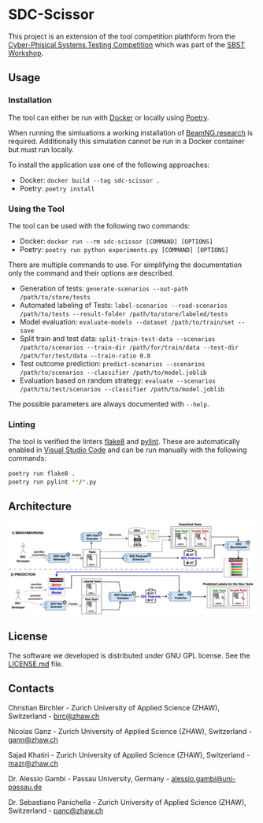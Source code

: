 # SDC-Scissor

This project is an extension of the tool competition plathform from the [Cyber-Phisical Systems Testing Competition](https://github.com/se2p/tool-competition-av) which was part of the [SBST Workshop](https://sbst21.github.io/).

## Usage

### Installation

The tool can either be run with [Docker](https://docs.docker.com/get-docker/) or locally using [Poetry](https://python-poetry.org/docs/).

When running the simluations a working installation of [BeamNG.research](https://beamng.gmbh/research/) is required.
Additionally this simulation cannot be run in a Docker container but must run locally.

To install the application use one of the following approaches:

* Docker: `docker build --tag sdc-scissor .`
* Poetry: `poetry install`

### Using the Tool

The tool can be used with the following two commands:

* Docker: `docker run --rm sdc-scissor [COMMAND] [OPTIONS]`
* Poetry: `poetry run python experiments.py [COMMAND] [OPTIONS]`

There are multiple commands to use.
For simplifying the documentation only the command and their options are described.

* Generation of tests: `generate-scenarios --out-path /path/to/store/tests`
* Automated labeling of Tests: `label-scenarios --road-scenarios /path/to/tests --result-folder /path/to/store/labeled/tests`
* Model evaluation: `evaluate-models --dataset /path/to/train/set --save`
* Split train and test data: `split-train-test-data --scenarios /path/to/scenarios --train-dir /path/for/train/data --test-dir /path/for/test/data --train-ratio 0.8`
* Test outcome prediction: `predict-scenarios --scenarios /path/to/scenarios --classifier /path/to/model.joblib`
* Evaluation based on random strategy: `evaluate --scenarios /path/to/test/scenarios --classifier /path/to/model.joblib`

The possible parameters are always documented with `--help`.

### Linting

The tool is verified the linters [flake8](https://flake8.pycqa.org/en/latest/) and [pylint](https://pylint.org).
These are automatically enabled in [Visual Studio Code](https://code.visualstudio.com) and can be run manually with the following commands:

```bash
poetry run flake8 .
poetry run pylint **/*.py
```

## Architecture

![Architecture Diagram](images/sdc-scissor-architecture.jpg)

## License
The software we developed is distributed under GNU GPL license. See the [LICENSE.md](LICENSE.md) file.

## Contacts

Christian Birchler - Zurich University of Applied Science (ZHAW), Switzerland - birc@zhaw.ch

Nicolas Ganz - Zurich University of Applied Science (ZHAW), Switzerland - gann@zhaw.ch

Sajad Khatiri - Zurich University of Applied Science (ZHAW), Switzerland - mazr@zhaw.ch

Dr. Alessio Gambi  - Passau University, Germany - alessio.gambi@uni-passau.de

Dr. Sebastiano Panichella - Zurich University of Applied Science (ZHAW), Switzerland - panc@zhaw.ch
